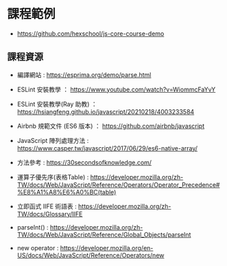 # 課程範例
- https://github.com/hexschool/js-core-course-demo

## 課程資源

- 編譯網站 : https://esprima.org/demo/parse.html

- ESLint 安裝教學 ： https://www.youtube.com/watch?v=WiommcFaYvY

- ESLint 安裝教學(Ray 助教) ： https://hsiangfeng.github.io/javascript/20210218/4003233584

- Airbnb 規範文件 (ES6 版本) ： https://github.com/airbnb/javascript

- JavaScript 陣列處理方法 : https://www.casper.tw/javascript/2017/06/29/es6-native-array/

- 方法參考 : https://30secondsofknowledge.com/

- 運算子優先序(表格Table) : https://developer.mozilla.org/zh-TW/docs/Web/JavaScript/Reference/Operators/Operator_Precedence#%E8%A1%A8%E6%A0%BC(table)

- 立即函式 IIFE 術語表 : https://developer.mozilla.org/zh-TW/docs/Glossary/IIFE

- parseInt() : https://developer.mozilla.org/zh-TW/docs/Web/JavaScript/Reference/Global_Objects/parseInt

- new operator : https://developer.mozilla.org/en-US/docs/Web/JavaScript/Reference/Operators/new